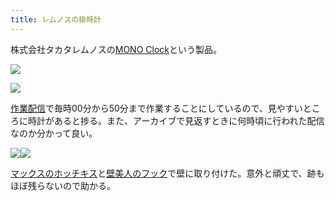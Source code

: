 ```yaml
---
title: レムノスの掛時計
---
```

株式会社タカタレムノスの[MONO Clock](https://www.amazon.co.jp/dp/B004UIT8BK)という製品。

![](https://lh3.googleusercontent.com/V18z-uzvVXhfT31oG6WqeLPR8dXIUyzWH2TBXfVx-OhaSTQ7JUssJE9e9IxShyH1kLdkw0iOVRxYlpv4ey2PkrWDOdDZrxwWMHr5pPNcg6sk8jHu4wv_rdwHoNfHOryY9ZTZYmopC3wAEHk-VNtRqfIX_y8NkSM3OxXCqVbjIDPvp26esj4xqbawWHLu)

![](https://lh4.googleusercontent.com/bgliNtDvAcE37eKDW_Z9OvgITHfoml873HDw3ydWs4gg9rshTbeqj3YnhFg165095e5ubz5P7z_CyrAbS6qv0iS9gRjgMIp93l7RWacG_OANVRHGe2cFAPP7Ie0PfWncbEgJefHtBb56rX26i5tzbHUYWT9AqmgRHP6GrUKWaFMVImJwvAKxwBWjjvq9)

[作業配信](https://www.youtube.com/channel/UC5s-KpSDGzxWPWNv94PnJHw)で毎時00分から50分まで作業することにしているので、見やすいところに時計があると捗る。また、アーカイブで見返すときに何時頃に行われた配信なのか分かって良い。

![](https://lh6.googleusercontent.com/VuQDnW0xP533zRVlPQcQrOjQ0CutQNmEzW0EFMtY6GJA9ryGREHXGTuUaXPAYHAFp6zgdyCRcxG-QXkibNc77AFgTVlF-GMBP7ptL0CVnFMMSl9j2R4a38hQvgc9PdbAVO5d60Z1oI6_WdwrtHDKS7pM1KLh21qti7MK7jHAZw3XWma6RntL48RtN_UA)![](https://lh3.googleusercontent.com/ImFRJgJZBuzgKdHAPm-C9H9Lc4TMKireG1ZaKBwf_wTIBxltSJY942nXg72Yj1jtv1J9X9XPNvQfa5a6afLrPWPPWrxtXkPhtc3WdWqtH7BwdLDEJD_rYWQSzfEFX0H8KZJNHM3Ty8tXRlBZT3xgjeFf1dIM6g7ZKm_0fzb4SZN3DTnUdYv35A0GRIXJ)

[マックスのホッチキス](https://www.amazon.co.jp/dp/B000O9WRWG)と[壁美人のフック](https://www.amazon.co.jp/dp/B00CU78TDG)で壁に取り付けた。意外と頑丈で、跡もほぼ残らないので助かる。
